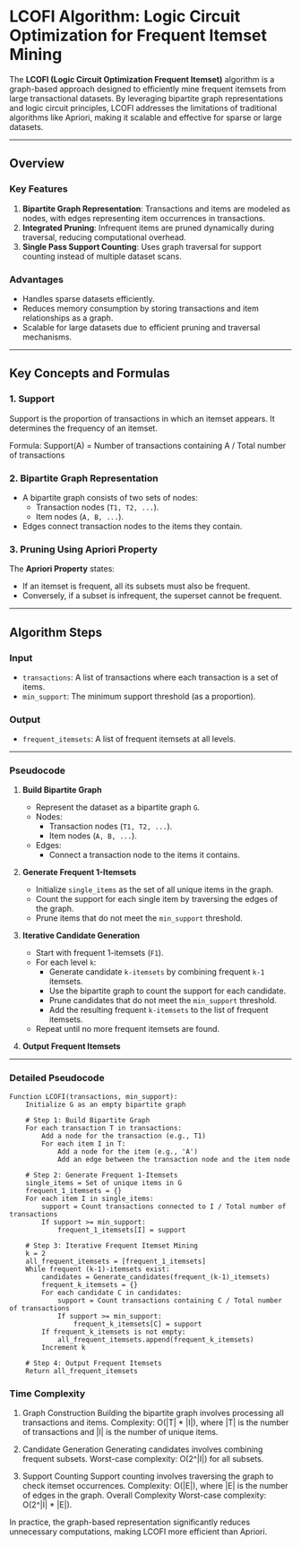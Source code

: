 # **LCOFI Algorithm: Logic Circuit Optimization for Frequent Itemset Mining**

The **LCOFI (Logic Circuit Optimization Frequent Itemset)** algorithm is a graph-based approach designed to efficiently mine frequent itemsets from large transactional datasets. By leveraging bipartite graph representations and logic circuit principles, LCOFI addresses the limitations of traditional algorithms like Apriori, making it scalable and effective for sparse or large datasets.

---

## **Overview**

### **Key Features**
1. **Bipartite Graph Representation**: Transactions and items are modeled as nodes, with edges representing item occurrences in transactions.
2. **Integrated Pruning**: Infrequent items are pruned dynamically during traversal, reducing computational overhead.
3. **Single Pass Support Counting**: Uses graph traversal for support counting instead of multiple dataset scans.

### **Advantages**
- Handles sparse datasets efficiently.
- Reduces memory consumption by storing transactions and item relationships as a graph.
- Scalable for large datasets due to efficient pruning and traversal mechanisms.

---

## **Key Concepts and Formulas**

### **1. Support**
Support is the proportion of transactions in which an itemset appears. It determines the frequency of an itemset.

Formula:
Support(A) = Number of transactions containing A / Total number of transactions


### **2. Bipartite Graph Representation**
- A bipartite graph consists of two sets of nodes:
  - Transaction nodes (`T1, T2, ...`).
  - Item nodes (`A, B, ...`).
- Edges connect transaction nodes to the items they contain.

### **3. Pruning Using Apriori Property**
The **Apriori Property** states:
- If an itemset is frequent, all its subsets must also be frequent.
- Conversely, if a subset is infrequent, the superset cannot be frequent.

---

## **Algorithm Steps**

### **Input**
- `transactions`: A list of transactions where each transaction is a set of items.
- `min_support`: The minimum support threshold (as a proportion).

### **Output**
- `frequent_itemsets`: A list of frequent itemsets at all levels.

---

### **Pseudocode**

1. **Build Bipartite Graph**
   - Represent the dataset as a bipartite graph `G`.
   - Nodes:
     - Transaction nodes (`T1, T2, ...`).
     - Item nodes (`A, B, ...`).
   - Edges:
     - Connect a transaction node to the items it contains.

2. **Generate Frequent 1-Itemsets**
   - Initialize `single_items` as the set of all unique items in the graph.
   - Count the support for each single item by traversing the edges of the graph.
   - Prune items that do not meet the `min_support` threshold.

3. **Iterative Candidate Generation**
   - Start with frequent 1-itemsets (`F1`).
   - For each level `k`:
     - Generate candidate `k-itemsets` by combining frequent `k-1` itemsets.
     - Use the bipartite graph to count the support for each candidate.
     - Prune candidates that do not meet the `min_support` threshold.
     - Add the resulting frequent `k-itemsets` to the list of frequent itemsets.
   - Repeat until no more frequent itemsets are found.

4. **Output Frequent Itemsets**

---

### **Detailed Pseudocode**

```plaintext
Function LCOFI(transactions, min_support):
    Initialize G as an empty bipartite graph
    
    # Step 1: Build Bipartite Graph
    For each transaction T in transactions:
        Add a node for the transaction (e.g., T1)
        For each item I in T:
            Add a node for the item (e.g., 'A')
            Add an edge between the transaction node and the item node
    
    # Step 2: Generate Frequent 1-Itemsets
    single_items = Set of unique items in G
    frequent_1_itemsets = {}
    For each item I in single_items:
        support = Count transactions connected to I / Total number of transactions
        If support >= min_support:
            frequent_1_itemsets[I] = support
    
    # Step 3: Iterative Frequent Itemset Mining
    k = 2
    all_frequent_itemsets = [frequent_1_itemsets]
    While frequent (k-1)-itemsets exist:
        candidates = Generate_candidates(frequent_(k-1)_itemsets)
        frequent_k_itemsets = {}
        For each candidate C in candidates:
            support = Count transactions containing C / Total number of transactions
            If support >= min_support:
                frequent_k_itemsets[C] = support
        If frequent_k_itemsets is not empty:
            all_frequent_itemsets.append(frequent_k_itemsets)
        Increment k
    
    # Step 4: Output Frequent Itemsets
    Return all_frequent_itemsets
```

### **Time Complexity**

1. Graph Construction
    Building the bipartite graph involves processing all transactions and items.
    Complexity: O(|T| * |I|), where |T| is the number of transactions and |I| is the number of unique items.

2. Candidate Generation
    Generating candidates involves combining frequent subsets.
    Worst-case complexity: O(2^|I|) for all subsets.

3. Support Counting
    Support counting involves traversing the graph to check itemset occurrences.
    Complexity: O(|E|), where |E| is the number of edges in the graph.
    Overall Complexity
    Worst-case complexity: O(2^|I| * |E|).

In practice, the graph-based representation significantly reduces unnecessary computations, making LCOFI more efficient than Apriori.